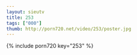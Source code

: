 ```yaml
--- 
layout: sieutv
title: 253
tags: ["000"]
thumb: http://porn720.net/video/253/poster.jpg
---
```

{% include porn720 key="253" %} 
